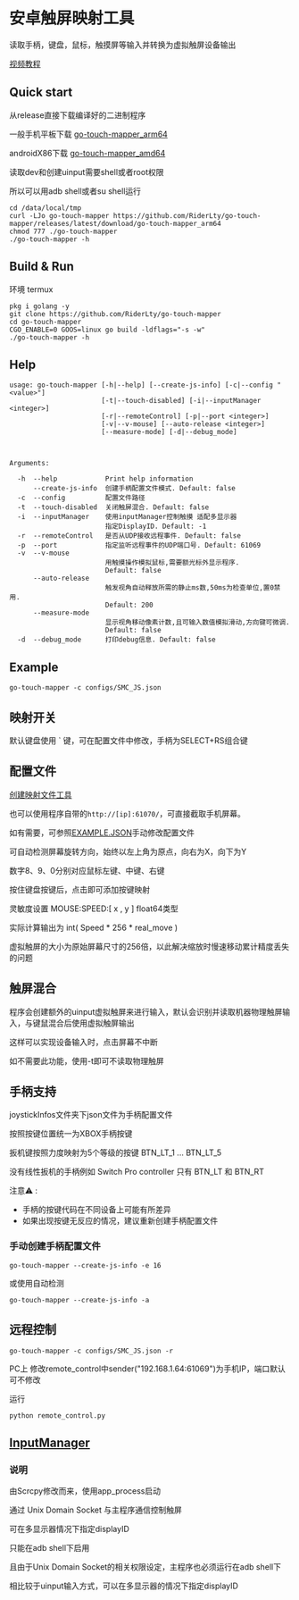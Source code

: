 # 安卓触屏映射工具

读取手柄，键盘，鼠标，触摸屏等输入并转换为虚拟触屏设备输出

[视频教程](https://www.bilibili.com/video/BV1XtgeztEvY/)

## Quick start

从release直接下载编译好的二进制程序

一般手机平板下载 [go-touch-mapper_arm64](https://github.com/RiderLty/go-touch-mapper/releases/latest/download/go-touch-mapper_arm64)

androidX86下载 [go-touch-mapper_amd64](https://github.com/RiderLty/go-touch-mapper/releases/latest/download/go-touch-mapper_amd64)

读取dev和创建uinput需要shell或者root权限

所以可以用adb shell或者su shell运行

```
cd /data/local/tmp
curl -LJo go-touch-mapper https://github.com/RiderLty/go-touch-mapper/releases/latest/download/go-touch-mapper_arm64
chmod 777 ./go-touch-mapper
./go-touch-mapper -h
```

## Build & Run

环境 termux
```
pkg i golang -y
git clone https://github.com/RiderLty/go-touch-mapper
cd go-touch-mapper
CGO_ENABLE=0 GOOS=linux go build -ldflags="-s -w"
./go-touch-mapper -h
```

## Help

```
usage: go-touch-mapper [-h|--help] [--create-js-info] [-c|--config "<value>"]
                       [-t|--touch-disabled] [-i|--inputManager <integer>]
                       [-r|--remoteControl] [-p|--port <integer>]
                       [-v|--v-mouse] [--auto-release <integer>]
                       [--measure-mode] [-d|--debug_mode]

                        

Arguments:

  -h  --help            Print help information
      --create-js-info  创建手柄配置文件模式. Default: false
  -c  --config          配置文件路径
  -t  --touch-disabled  关闭触屏混合. Default: false
  -i  --inputManager    使用inputManager控制触摸 适配多显示器
                        指定DisplayID. Default: -1
  -r  --remoteControl   是否从UDP接收远程事件. Default: false
  -p  --port            指定监听远程事件的UDP端口号. Default: 61069
  -v  --v-mouse        
                        用触摸操作模拟鼠标,需要额光标外显示程序.
                        Default: false
      --auto-release   
                        触发视角自动释放所需的静止ms数,50ms为检查单位,置0禁用.
                        Default: 200
      --measure-mode   
                        显示视角移动像素计数,且可输入数值模拟滑动,方向键可微调.
                        Default: false
  -d  --debug_mode      打印debug信息. Default: false
```
## Example

```
go-touch-mapper -c configs/SMC_JS.json
```

## 映射开关
默认键盘使用 ` 键，可在配置文件中修改，手柄为SELECT+RS组合键

## 配置文件
[创建映射文件工具](https://riderlty.github.io/go-touch-mapper/)

也可以使用程序自带的```http://[ip]:61070/```，可直接截取手机屏幕。


如有需要，可参照[EXAMPLE.JSON](https://github.com/RiderLty/go-touch-mapper/blob/main/configs/EXAMPLE.JSON)手动修改配置文件

可自动检测屏幕旋转方向，始终以左上角为原点，向右为X，向下为Y

数字8、9、0分别对应鼠标左键、中键、右键

按住键盘按键后，点击即可添加按键映射

灵敏度设置 MOUSE:SPEED:[ x , y ] float64类型

实际计算输出为 int( Speed * 256 * real_move ) 

虚拟触屏的大小为原始屏幕尺寸的256倍，以此解决缩放时慢速移动累计精度丢失的问题

## 触屏混合

程序会创建额外的uinput虚拟触屏来进行输入，默认会识别并读取机器物理触屏输入，与键鼠混合后使用虚拟触屏输出

这样可以实现设备输入时，点击屏幕不中断

如不需要此功能，使用-t即可不读取物理触屏


## 手柄支持
joystickInfos文件夹下json文件为手柄配置文件

按照按键位置统一为XBOX手柄按键

扳机键按照力度映射为5个等级的按键 BTN_LT_1 ... BTN_LT_5

没有线性扳机的手柄例如 Switch Pro controller 只有 BTN_LT 和 BTN_RT

  注意⚠ : 

* 手柄的按键代码在不同设备上可能有所差异
* 如果出现按键无反应的情况，建议重新创建手柄配置文件

### 手动创建手柄配置文件
```
go-touch-mapper --create-js-info -e 16 
```
或使用自动检测
```
go-touch-mapper --create-js-info -a
```

## 远程控制
```
go-touch-mapper -c configs/SMC_JS.json -r
```
PC上 修改remote_control中sender("192.168.1.64:61069")为手机IP，端口默认可不修改

运行

``` 
python remote_control.py 
```

## [InputManager](https://github.com/RiderLty/inputManager-touch-interface)
### 说明
由Scrcpy修改而来，使用app_process启动

通过 Unix Domain Socket 与主程序通信控制触屏

可在多显示器情况下指定displayID

只能在adb shell下启用 

且由于Unix Domain Socket的相关权限设定，主程序也必须运行在adb shell下

相比较于uinput输入方式，可以在多显示器的情况下指定displayID
```

